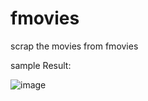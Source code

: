 # fmovies
scrap the movies from fmovies </br>

sample Result:

![image](https://user-images.githubusercontent.com/63946883/197401581-5b4b0435-5e9b-4817-bede-5f4b28b14260.png)
